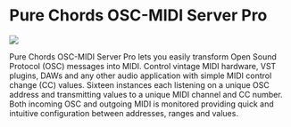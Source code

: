 # Pure Chords OSC-MIDI Server Pro
<img src= http://www.faxinadu.net/images/pure_chords_osc_midi_server_pro.png img>

Pure Chords OSC-MIDI Server Pro lets you easily transform Open Sound Protocol (OSC) messages into MIDI. Control vintage MIDI hardware, VST plugins, DAWs and any other audio application with simple MIDI control change (CC) values. Sixteen instances each listening on a unique OSC address and transmitting values to a unique MIDI channel and CC number. Both incoming OSC and outgoing MIDI is monitored providing quick and intuitive configuration between addresses, ranges and values.
